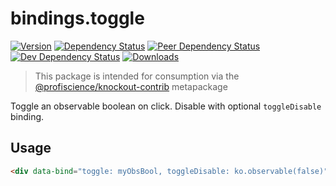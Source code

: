# bindings.toggle

[![Version][npm-version-shield]][npm]
[![Dependency Status][david-dm-shield]][david-dm]
[![Peer Dependency Status][david-dm-peer-shield]][david-dm-peer]
[![Dev Dependency Status][david-dm-dev-shield]][david-dm-dev]
[![Downloads][npm-stats-shield]][npm-stats]

[david-dm]: https://david-dm.org/Profiscience/knockout-contrib?path=packages/bindings.toggle
[david-dm-shield]: https://david-dm.org/Profiscience/knockout-contrib/status.svg?path=packages/bindings.toggle
[david-dm-peer]: https://david-dm.org/Profiscience/knockout-contrib?path=packages/bindings.toggle&type=peer
[david-dm-peer-shield]: https://david-dm.org/Profiscience/knockout-contrib/peer-status.svg?path=packages/bindings.toggle
[david-dm-dev]: https://david-dm.org/Profiscience/knockout-contrib?path=packages/bindings.toggle&type=dev
[david-dm-dev-shield]: https://david-dm.org/Profiscience/knockout-contrib/dev-status.svg?path=packages/bindings.toggle
[npm]: https://www.npmjs.com/package/@profiscience/knockout-contrib-bindings-toggle
[npm-version-shield]: https://img.shields.io/npm/v/@profiscience/knockout-contrib-bindings-toggle.svg
[npm-stats]: http://npm-stat.com/charts.html?package=@profiscience/knockout-contrib-bindings-toggle&author=&from=&to=
[npm-stats-shield]: https://img.shields.io/npm/dt/@profiscience/knockout-contrib-bindings-toggle.svg?maxAge=2592000

> This package is intended for consumption via the [@profiscience/knockout-contrib][] metapackage

Toggle an observable boolean on click. Disable with optional `toggleDisable` binding.

## Usage

```html
<div data-bind="toggle: myObsBool, toggleDisable: ko.observable(false)"></div>
```

[@profiscience/knockout-contrib]: https://github.com/Profiscience/knockout-contrib
